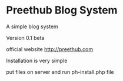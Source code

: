 # Preethub Blog System

A simple blog system

Version 0.1 beta

official website http://preethub.com

Installation is very simple

put files on server and run ph-install.php file
